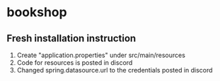 # bookshop
Fresh installation instruction
--------------------------------
1. Create "application.properties" under src/main/resources
2. Code for resources is posted in discord
3. Changed spring.datasource.url to the credentials posted in discord
